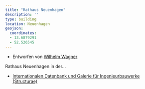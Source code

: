```yaml
---
title: "Rathaus Neuenhagen"
description: ''
type: building
location: Neuenhagen
geojson:
  coordinates:
  - 13.6879291
  - 52.526545
---
```


* Entworfen von [Wilhelm Wagner](/tags/Wilhelm-Wagner)

Rathaus Neuenhagen in der...
* [Internationalen Datenbank und Galerie für Ingenieurbauwerke (Structurae)](https://structurae.net/de/bauwerke/rathaus-neuenhagen)
